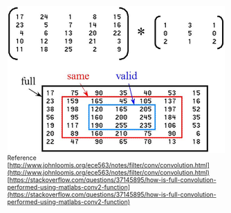 ![](./data/conv_full_same_valid.jpg) <br>
Reference <br>
[http://www.johnloomis.org/ece563/notes/filter/conv/convolution.html](http://www.johnloomis.org/ece563/notes/filter/conv/convolution.html) <br>
[https://stackoverflow.com/questions/37145895/how-is-full-convolution-performed-using-matlabs-conv2-function](https://stackoverflow.com/questions/37145895/how-is-full-convolution-performed-using-matlabs-conv2-function) <br>
